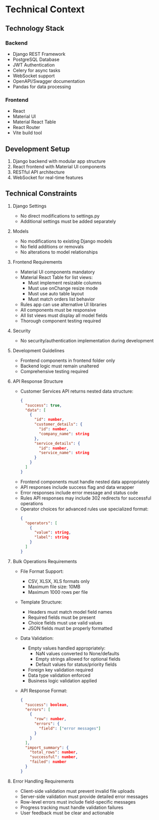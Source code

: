 # Technical Context

## Technology Stack

### Backend
- Django REST Framework
- PostgreSQL Database
- JWT Authentication
- Celery for async tasks
- WebSocket support
- OpenAPI/Swagger documentation
- Pandas for data processing

### Frontend
- React
- Material UI
- Material React Table
- React Router
- Vite build tool

## Development Setup
1. Django backend with modular app structure
2. React frontend with Material UI components
3. RESTful API architecture
4. WebSocket for real-time features

## Technical Constraints
1. Django Settings
   - No direct modifications to settings.py
   - Additional settings must be added separately

2. Models
   - No modifications to existing Django models
   - No field additions or removals
   - No alterations to model relationships

3. Frontend Requirements
   - Material UI components mandatory
   - Material React Table for list views:
     * Must implement resizable columns
     * Must use onChange resize mode
     * Must use auto table layout
     * Must match orders list behavior
   - Rules app can use alternative UI libraries
   - All components must be responsive
   - All list views must display all model fields
   - Thorough component testing required

4. Security
   - No security/authentication implementation during development

5. Development Guidelines
    - Frontend components in frontend folder only
    - Backend logic must remain unaltered
    - Comprehensive testing required

6. API Response Structure
    - Customer Services API returns nested data structure:
      ```json
      {
        "success": true,
        "data": [
          {
            "id": number,
            "customer_details": {
              "id": number,
              "company_name": string
            },
            "service_details": {
              "id": number,
              "service_name": string
            }
          }
        ]
      }
      ```
    - Frontend components must handle nested data appropriately
    - API responses include success flag and data wrapper
    - Error responses include error message and status code
    - Rules API responses may include 302 redirects for successful operations
    - Operator choices for advanced rules use specialized format:
      ```json
      {
        "operators": [
          {
            "value": string,
            "label": string
          }
        ]
      }
      ```

7. Bulk Operations Requirements
    - File Format Support:
      * CSV, XLSX, XLS formats only
      * Maximum file size: 10MB
      * Maximum 1000 rows per file
    
    - Template Structure:
      * Headers must match model field names
      * Required fields must be present
      * Choice fields must use valid values
      * JSON fields must be properly formatted
    
    - Data Validation:
      * Empty values handled appropriately:
        - NaN values converted to None/defaults
        - Empty strings allowed for optional fields
        - Default values for status/priority fields
      * Foreign key validation required
      * Data type validation enforced
      * Business logic validation applied
    
    - API Response Format:
      ```json
      {
        "success": boolean,
        "errors": [
          {
            "row": number,
            "errors": {
              "field": ["error messages"]
            }
          }
        ],
        "import_summary": {
          "total_rows": number,
          "successful": number,
          "failed": number
        }
      }
      ```

8. Error Handling Requirements
    - Client-side validation must prevent invalid file uploads
    - Server-side validation must provide detailed error messages
    - Row-level errors must include field-specific messages
    - Progress tracking must handle validation failures
    - User feedback must be clear and actionable
